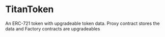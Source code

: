 # TitanToken
An ERC-721 token with upgradeable token data. Proxy contract stores the data and Factory contracts are upgradeables
